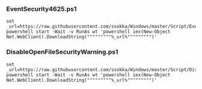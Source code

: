 ### EventSecurity4625.ps1
```
set _url=https://raw.githubusercontent.com/ssokka/Windows/master/Script/EventSecurity4625.ps1
powershell start -Wait -v RunAs wt 'powershell iex(New-Object Net.WebClient).DownloadString("""""""""%_url%""""""""")'

```

### DisableOpenFileSecurityWarning.ps1
```
set _url=https://raw.githubusercontent.com/ssokka/Windows/master/Script/DisableOpenFileSecurityWarning.ps1
powershell start -Wait -v RunAs wt 'powershell iex(New-Object Net.WebClient).DownloadString("""""""""%_url%""""""""")'

```
